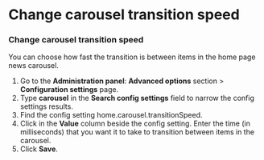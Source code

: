 # Change carousel transition speed



### Change carousel transition speed

You can choose how fast the transition is between items in the home page news carousel.

1. Go to the **Administration panel**: **Advanced options** section &gt; **Configuration settings** page.
2. Type **carousel** in the **Search config settings** field to narrow the config settings results.
3. Find the config setting home.carousel.transitionSpeed.
4. Click in the **Value** column beside the config setting. Enter the time \(in milliseconds\) that you want it to take to transition between items in the carousel.
5. Click **Save**.

